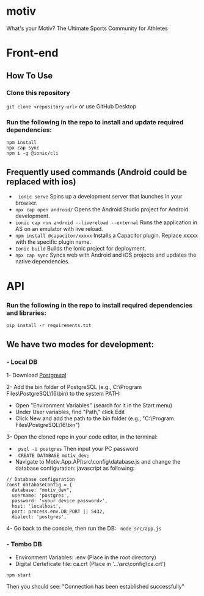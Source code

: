 # motiv
What's your Motiv? The Ultimate Sports Community for Athletes



# Front-end 

## How To Use
### Clone this repository
``` git clone <repository-url> ``` 
or use GitHub Desktop 

### Run the following in the repo to install and update required dependencies:
``` 
npm install
npx cap sync
npm i -g @ionic/cli
``` 

## Frequently used commands (Android could be replaced with ios)
- ``` ionic serve``` Spins up a development server that launches in your browser.
- ```npx cap open android/``` Opens the Android Studio project for Android development.
- ```ionic cap run android --livereload --external```  Runs the application in AS on an emulator with live reload.
- ```npm install @capacitor/xxxxx``` Installs a Capacitor plugin. Replace xxxxx with the specific plugin name.
- ```Ionic build``` Builds the Ionic project for deployment.
- ```npx cap sync``` Syncs web with Android and iOS projects and updates the native dependencies.
 
# API 

### Run the following in the repo to install required dependencies and libraries:
``` 
pip install -r requirements.txt
``` 

## We have two modes for development:
### - Local DB 

1- Download  [Postgresql](https://www.enterprisedb.com/postgresql-tutorial-resources-training-1?uuid=c7ba5619-2f80-49e6-8b3f-771e43cbdbfe&campaignId=Product_Trial_PostgreSQL_16)

2- Add the bin folder of PostgreSQL (e.g., C:\Program Files\PostgreSQL\16\bin) to the system PATH:
- Open "Environment Variables" (search for it in the Start menu)
- Under User variables, find "Path," click Edit
- Click New and add the path to the bin folder (e.g., "C:\Program Files\PostgreSQL\16\bin")

3- Open the cloned repo in your code editor, in the terminal:
- ```  psql -U postgres ``` Then input your PC password
- ```  CREATE DATABASE motiv_dev; ```  
- Navigate to Motiv.App.API\src\config\database.js and change the database configuration:
javascript as following:
```  
// Database configuration
const databaseConfig = {
  database: "motiv_dev",
  username: 'postgres',
  password: '<your device password>',
  host: 'localhost',
  port: process.env.DB_PORT || 5432,
  dialect: 'postgres',
```  
4- Go back to the console, then run the DB: ```  node src/app.js ```  


### - Tembo DB
- Environment Variables: .env (Place in the root directory)
- Digital Certeficate file: ca.crt (Place in '...\\src\\config\\ca.crt')

``` 
npm start
``` 
Then you should see: "Connection has been established successfully"

